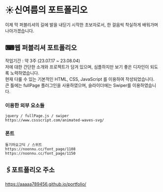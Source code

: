 # ☀신여름의 포트폴리오
이제 막 퍼블리셔의 길에 발을 내딛기 시작한 초보자로서, 한 걸음씩 착실하게 배워가며 나아가겠습니다.


## ⌨웹 퍼블리셔 포트폴리오
작업기간 : 약 3주 (23.07.17 ~ 23.08.04)   
저에 대한 간단한 소개와 프로젝트가 담겨 있으며, 심플하지만 보기 좋은 디자인이 되도록 노력하였습니다.   
현재 다룰 수 있는 기본적인 HTML, CSS, JavaScript 를 이용하여 작성되었습니다.   
큰 틀에는 fullPage 플러그인을 사용하였으며, 슬라이더에는 Swiper를 이용하였습니다.   

   
### 이용한 외부 요소들
    jquery / fullPage.js / swiper   
    https://www.cssscript.com/animated-waves-svg/
### 폰트
    둘기마요고딕 / 스위트   
    https://noonnu.cc/font_page/1108   
    https://noonnu.cc/font_page/1150   

## 🖇포트폴리오 주소
https://aaaaa789456.github.io/portfolio/
